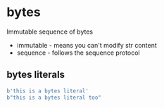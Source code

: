 
# bytes
Immutable sequence of bytes
- immutable - means you can't modify str content
- sequence - follows the sequence protocol
## bytes literals
```python
b'this is a bytes literal'
b"this is a bytes literal too"
```
<!--stackedit_data:
eyJoaXN0b3J5IjpbLTIwOTE1OTk5OV19
-->